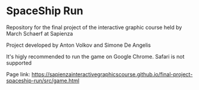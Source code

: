 # SpaceShip Run

Repository for the final project of the interactive graphic course held by March Schaerf at Sapienza

Project developed by Anton Volkov and Simone De Angelis

It's higly recommended to run the game on Google Chrome. Safari is not supported

Page link: https://sapienzainteractivegraphicscourse.github.io/final-project-spaceship-run/src/game.html
